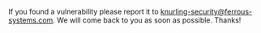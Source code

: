If you found a vulnerability please report it to knurling-security@ferrous-systems.com. We will come back to you as soon as possible. Thanks!
